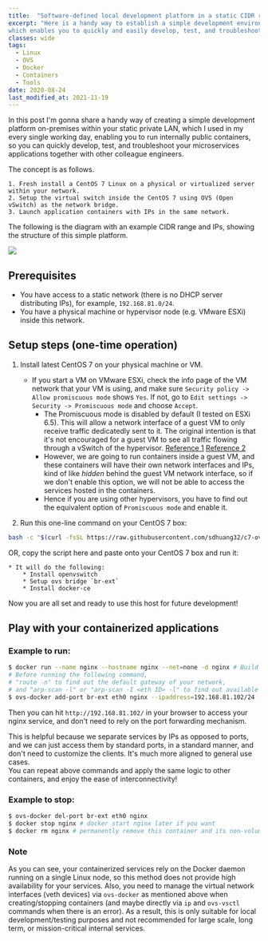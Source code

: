 ```yaml
---
title:  "Software-defined local development platform in a static CIDR range using OVS and Docker"
excerpt: "Here is a handy way to establish a simple development environment within your private LAN, 
which enables you to quickly and easily develop, test, and troubleshoot your containerized applications."
classes: wide
tags: 
  - Linux
  - OVS
  - Docker
  - Containers
  - Tools
date: 2020-08-24
last_modified_at: 2021-11-19
---
```


In this post I'm gonna share a handy way of creating a simple development platform on-premises within your static 
private LAN, which I used in my every single working day, enabling you to run internally public containers, 
so you can quickly develop, test, and troubleshoot your microservices applications together with other colleague engineers.

The concept is as follows.
```
1. Fresh install a CentOS 7 Linux on a physical or virtualized server within your network.
2. Setup the virtual switch inside the CentOS 7 using OVS (Open vSwitch) as the network bridge.
3. Launch application containers with IPs in the same network.
```

The following is the diagram with an example CIDR range and IPs, showing the structure of this simple platform.

![](https://raw.githubusercontent.com/sdhuang32/c7-ovs-docker-platform/master/ovs-docker-platform-structure.png)

## Prerequisites
* You have access to a static network (there is no DHCP server distributing IPs), for example, `192.168.81.0/24`.
* You have a physical machine or hypervisor node (e.g. VMware ESXi) inside this network.

## Setup steps (one-time operation)
1. Install latest CentOS 7 on your physical machine or VM.
    * If you start a VM on VMware ESXi, check the info page of the VM network that your VM is using, 
    and make sure `Security policy -> Allow promiscuous mode` shows `Yes`. 
    If not, go to `Edit settings -> Security -> Promiscuous mode` and choose `Accept`.
        * The Promiscuous mode is disabled by default (I tested on ESXi 6.5). 
        This will allow a network interface of a guest VM to only receive traffic dedicatedly sent to it. 
        The original intention is that it's not encouraged for a guest VM to see all traffic flowing through 
        a vSwitch of the hypervisor. [Reference 1][1] [Reference 2][2]
        * However, we are going to run containers inside a guest VM, 
        and these containers will have their own network interfaces and IPs, 
        kind of like *hidden* behind the guest VM network interface, 
        so if we don't enable this option, we will not be able to access the services hosted in the containers.
        * Hence if you are using other hypervisors, 
        you have to find out the equivalent option of `Promiscuous mode` and enable it.

2. Run this one-line command on your CentOS 7 box:
```bash
bash -c "$(curl -fsSL https://raw.githubusercontent.com/sdhuang32/c7-ovs-docker-platform/master/ovs-docker-host-setup.sh)"
```
OR, copy the script here and paste onto your CentOS 7 box and run it:
<script src="https://emgithub.com/embed.js?target=https%3A%2F%2Fgithub.com%2Fsdhuang32%2Fc7-ovs-docker-platform%2Fblob%2Fmaster%2Fovs-docker-host-setup.sh&style=github&showBorder=on&showLineNumbers=on&showFileMeta=on&showCopy=on"></script>
    * It will do the following:
        * Install openvswitch
        * Setup ovs bridge `br-ext`
        * Install docker-ce

Now you are all set and ready to use this host for future development!

## Play with your containerized applications
### Example to run:
```bash
$ docker run --name nginx --hostname nginx --net=none -d nginx # Build beforehand if you use a customized image
# Before running the following command,
# "route -n" to find out the default gateway of your network,
# and "arp-scan -l" or "arp-scan -I <eth ID> -l" to find out available IPs.
$ ovs-docker add-port br-ext eth0 nginx --ipaddress=192.168.81.102/24 --gateway=192.168.81.254
```
Then you can hit `http://192.168.81.102/` in your browser to access your nginx service, 
and don't need to rely on the port forwarding mechanism. 

This is helpful because we separate services by IPs as opposed to ports, 
and we can just access them by standard ports, in a standard manner, and don't need to customize the clients. 
It's much more aligned to general use cases.  
You can repeat above commands and apply the same logic to other containers, and enjoy the ease of interconnectivity! 

### Example to stop:
```bash
$ ovs-docker del-port br-ext eth0 nginx
$ docker stop nginx # docker start nginx later if you want
$ docker rm nginx # permanently remove this container and its non-volume/non-bind-mount data
```

### Note
As you can see, your containerized services rely on the Docker daemon running on a single Linux node, 
so this method does not provide high availability for your services. 
Also, you need to manage the virtual network interfaces (veth devices) via `ovs-docker` as mentioned above 
when creating/stopping containers (and maybe directly via `ip` and `ovs-vsctl` commands when there is an error). 
As a result, this is only suitable for local development/testing purposes and not recommended 
for large scale, long term, or mission-critical internal services.


[1]: <https://kb.vmware.com/s/article/1002934>
[2]: <https://kb.vmware.com/s/article/1004099>

